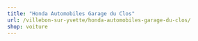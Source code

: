 ```yaml
---
title: "Honda Automobiles Garage du Clos"
url: /villebon-sur-yvette/honda-automobiles-garage-du-clos/
shop: voiture
---
```

